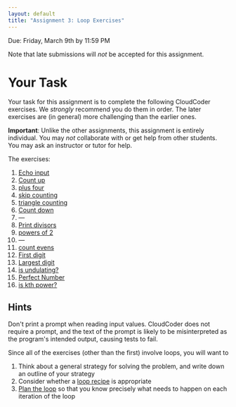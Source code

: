 ```yaml
---
layout: default
title: "Assignment 3: Loop Exercises"
---
```


Due: Friday, March 9th by 11:59 PM

<div class="callout">
Note that late submissions will <em>not</em> be accepted for this assignment.
</div>

# Your Task

Your task for this assignment is to complete the following CloudCoder exercises.  We <em>strongly</em> recommend you do them in order.  The later exercises are (in general) more challenging than the earlier ones.

<div class="callout">
<b>Important</b>: Unlike the other assignments, this assignment is entirely individual.  You may <em>not</em> collaborate with or get help from other students.  You may ask an instructor or tutor for help.
</div>

The exercises:

1. [Echo input](https://cs.ycp.edu/cloudcoder/#exercise?c=17,p=870)
2. [Count up](https://cs.ycp.edu/cloudcoder/#exercise?c=17,p=873)
3. [plus four](https://cs.ycp.edu/cloudcoder/#exercise?c=17,p=882)
4. [skip counting](https://cs.ycp.edu/cloudcoder/#exercise?c=17,p=881)
5. [triangle counting](https://cs.ycp.edu/cloudcoder/#exercise?c=17,p=883)
6. [Count down](https://cs.ycp.edu/cloudcoder/#exercise?c=17,p=880)
7. &mdash;
8. [Print divisors](https://cs.ycp.edu/cloudcoder/#exercise?c=17,p=869)
9. [powers of 2](https://cs.ycp.edu/cloudcoder/#exercise?c=17,p=878)
10. &mdash;
11. [count evens](https://cs.ycp.edu/cloudcoder/#exercise?c=17,p=874)
12. [First digit](https://cs.ycp.edu/cloudcoder/#exercise?c=17,p=872)
13. [Largest digit](https://cs.ycp.edu/cloudcoder/#exercise?c=17,p=868)
14. [is undulating?](https://cs.ycp.edu/cloudcoder/#exercise?c=17,p=885)
15. [Perfect Number](https://cs.ycp.edu/cloudcoder/#exercise?c=17,p=867)
16. [is kth power?](https://cs.ycp.edu/cloudcoder/#exercise?c=17,p=884)

## Hints

Don't print a prompt when reading input values.  CloudCoder does not require a prompt, and the text of the prompt is likely to be misinterpreted as the program's intended output, causing tests to fail.

Since all of the exercises (other than the first) involve loops, you will want to

1. Think about a general strategy for solving the problem, and write down an outline of your strategy
2. Consider whether a [loop recipe](../lectures/lecture06.html#loop-recipes) is appropriate
3. [Plan the loop](../lectures/lecture06.html#plan-the-iterations-of-the-loop) so that you know precisely what needs to happen on each iteration of the loop

<!-- vim:set wrap: -->
<!-- vim:set linebreak: -->
<!-- vim:set nolist: -->
